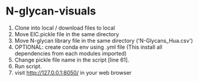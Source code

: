 # N-glycan-visuals

1. Clone into local / download files to local
2. Move EIC.pickle file in the same directory
3. Move N-glycan library file in the same directory ('N-Glycans_Hua.csv')
4. OPTIONAL: create conda env using .yml file (This install all dependencies from each modules imported)
5. Change pickle file name in the script [line 61].
6. Run script.
7. visit http://127.0.0.1:8050/ in your web browser
